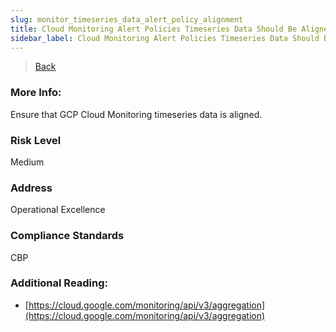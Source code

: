 ```yaml
---
slug: monitor_timeseries_data_alert_policy_alignment
title: Cloud Monitoring Alert Policies Timeseries Data Should Be Aligned
sidebar_label: Cloud Monitoring Alert Policies Timeseries Data Should Be Aligned
---
```

> [Back](../../gcpmonitoringcompliance)

### More Info:
Ensure that GCP Cloud Monitoring timeseries data is aligned.

### Risk Level
Medium

### Address
Operational Excellence

### Compliance Standards
CBP

### Additional Reading:
- [https://cloud.google.com/monitoring/api/v3/aggregation](https://cloud.google.com/monitoring/api/v3/aggregation) 
